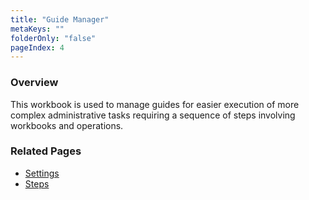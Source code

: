 ```yaml
---
title: "Guide Manager"
metaKeys: ""
folderOnly: "false"
pageIndex: 4
---
```

### Overview
This workbook is used to manage guides for easier execution of more complex administrative tasks requiring a sequence of steps involving workbooks and operations.
<br/>

### Related Pages

- [Settings](../../workbooks/process-and-tasks/guide-manager/settings.md)
- [Steps](../../workbooks/process-and-tasks/guide-manager/steps.md)
